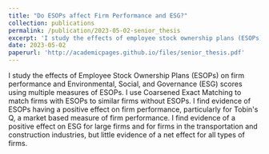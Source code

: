 ```yaml
---
title: "Do ESOPs affect Firm Performance and ESG?"
collection: publications
permalink: /publication/2023-05-02-senior_thesis
excerpt: 'I study the effects of employee stock ownership plans (ESOPs) on measures of firm performance and Environmental, Social, and Governance (ESG) scores using a matching strategy to compare similar firms with and without ESOPs.'
date: 2023-05-02
paperurl: 'http://academicpages.github.io/files/senior_thesis.pdf'
---
```


I study the effects of Employee Stock Ownership Plans (ESOPs) on firm performance and Environmental, Social, and Governance (ESG) scores using multiple measures of ESOPs. I use Coarsened Exact Matching to match firms with ESOPs to similar firms without ESOPs. I find evidence of ESOPs having a positive effect on firm performance, particularly for Tobin's Q, a market based measure of firm performance. I find evidence of a positive effect on ESG for large firms and for firms in the transportation and construction industries, but little evidence of a net effect for all types of firms.
